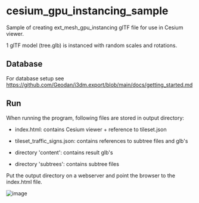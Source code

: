 # cesium_gpu_instancing_sample

Sample of creating ext_mesh_gpu_instancing glTF file for use in Cesium viewer.

1 glTF model (tree.glb) is instanced with random scales and rotations.

## Database

For database setup see https://github.com/Geodan/i3dm.export/blob/main/docs/getting_started.md

## Run 

When running the program, following files are stored in output directory:

- index.html: contains Cesium viewer + reference to tileset.json

- tileset_traffic_signs.json: contains references to subtree files and glb's

- directory 'content': contains result glb's

- directory 'subtrees': contains subtree files

Put the output directory on a webserver and point the browser to the index.html file.

![image](https://user-images.githubusercontent.com/538812/182333886-a37a7e5e-47b8-43d8-85ae-0bc02c01eb7c.png)

